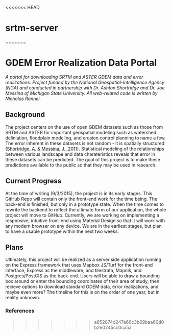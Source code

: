 <<<<<<< HEAD
# srtm-server
=======
# GDEM Error Realization Data Portal 
*A portal for downloading SRTM and ASTER GDEM data and error realizations.  Project funded by the National Geospatial-Intelligence Agency (NGA) and conducted in partnership with Dr. Ashton Shortridge and Dr. Joe Messina of Michigan State University. All web-related code is written by Nicholas Ronnei.*

## Background
The project centers on the use of open GDEM datasets such as those from SRTM and ASTER for important geospatial modeling such as watershed deliniation, floodplain modeling, and erosion control planning to name a few.  The error inherent in these datasets is not random - it is spatially structured ([Shortridge, A. & Messina, J., 2011][1]).  Statistical modeling of the relationships between various landscape and data charateristics reveals that error in these datasets can be predicted.  The goal of this project is to make these predictions available to the public so that they may be used in research.

## Current Progress
At the time of writing (9/3/2015), the project is in its early stages.  This GitHub Repo will contain only the front-end work for the time being.  The back-end is finished, but only in a prototype state.  When the time comes to rewrite the backend to reflect the ultimate form of our application, the whole project will move to GitHub.  Currently, we are working on implementing a responsive, intuitive front-end using Material Design so that it will work with any modern browser on any device.  We are in the earliest stages, but plan to have a usable prototype within the next two weeks.

## Plans
Ultimately, this project will be realized as a server side application running on the Express framework that uses Mapbox JS/Turf for the front-end interface, Express as the middleware, and tilestrata, Mapnik, and Postgres/PostGIS as the back-end.  Users will be able to draw a bounding box around or enter the bounding coordinates of their area of study, then recieve options to download standard GDEM data, error realizations, and maybe even more?  The timeline for this is on the order of one year, but in reality unknown.

### References
[1]: http://www.scopus.com/record/display.url?eid=2-s2.0-79953172857&origin=inward&txGid=5A18DE0C5E43C7B2354634EB15DCB820.aqHV0EoE4xlIF3hgVWgA%3a9
>>>>>>> a852874d247a66c3b69baa60d0b2e0245cc0ca5a

